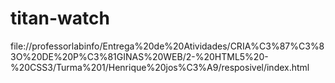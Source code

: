 # titan-watch
file://professorlabinfo/Entrega%20de%20Atividades/CRIA%C3%87%C3%83O%20DE%20P%C3%81GINAS%20WEB/2-%20HTML5%20-%20CSS3/Turma%201/Henrique%20jos%C3%A9/resposivel/index.html
